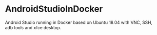 # AndroidStudioInDocker
Android Studio running in Docker based on Ubuntu 18.04 with VNC, SSH, adb tools and xfce desktop. 
